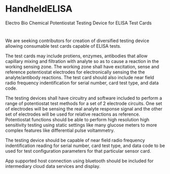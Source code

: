 # HandheldELISA
Electro Bio Chemical Potentiostat Testing Device for ELISA Test Cards
# 
  We are seeking contributors for creation of diversified testing device allowing consumable test cards capable of ELISA tests.

  The test cards may include protiens, enzymes, antibodies that allow capillary mixing and filtration with analyte so as to cause    a reaction in the working sensing zone. The working zone shall have excitation, sense and reference potentiostat electrodes for electronically sensing the the analyte/antibody reactions. The test card should also include near field radio frequency indentification for serial number, card test type, and data code.

  The testing devices shall have circuitry and software included to perform a range of potentiostat test methods for a set of 2 electrode circuits. One set of electrodes will be sensing the real analyte response signal and the other set of electrodes will be used for relative reactions as reference. Potentiostat functions should be able to perform high resolution high sensitivity testing using static settings like many glucose meters to more complex features like differential pulse voltammetry.

  The testing device should be capable of near field radio frequency indentification reading for serial number, card test type, and data code to be used for test configuration parameters for that particular sensor card.

  App supported host connection using bluetooth should be included for intermediary cloud data services and display.
